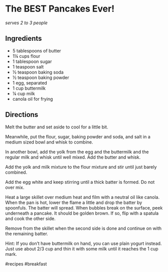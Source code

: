 # The BEST Pancakes Ever!
_serves 2 to 3 people_

## Ingredients
* 5 tablespoons of butter
* 1¼ cups flour
* 1 tablespoon sugar
* 1 teaspoon salt
* ½ teaspoon baking soda
* ½ teaspoon baking powder
* 1 egg, separated
* 1 cup buttermilk
* ¼ cup milk
* canola oil for frying

## Directions
Melt the butter and set aside to cool for a little bit.

Meanwhile, put the flour, sugar, baking powder and soda, and salt in a medium sized bowl and whisk to combine.

In another bowl, add the yolk from the egg and the buttermilk and the regular milk and whisk until well mixed. Add the butter and whisk.

Add the yolk and milk mixture to the flour mixture and stir until just barely combined.

Add the egg white and keep stirring until a thick batter is formed. Do not over mix.

Heat a large skillet over medium heat and film with a neutral oil like canola. When the
pan is hot, lower the flame a little and drop the batter by spoonfuls. The batter will spread. When bubbles break on the surface, peek underneath a pancake. It should be golden brown. If so, flip with a spatula and cook the other side.

Remove from the skillet when the second side is done and continue on with the remaining batter.

Hint: If you don’t have buttermilk on hand, you can use plain yogurt instead. Just use about 2/3 cup and thin it with some milk until it reaches the 1 cup mark.

#recipes #breakfast